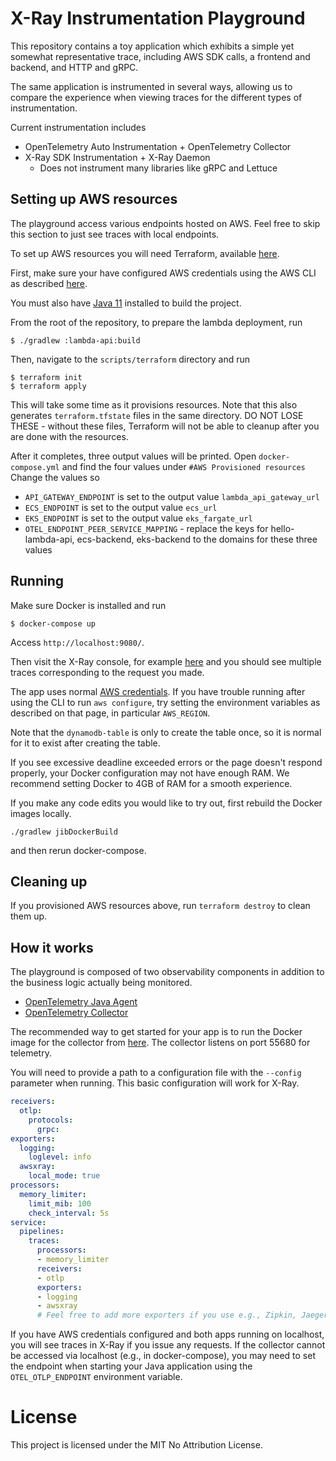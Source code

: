 # X-Ray Instrumentation Playground

This repository contains a toy application which exhibits a simple yet somewhat representative trace,
including AWS SDK calls, a frontend and backend, and HTTP and gRPC.

The same application is instrumented in several ways, allowing us to compare the experience when viewing
traces for the different types of instrumentation.

Current instrumentation includes
- OpenTelemetry Auto Instrumentation + OpenTelemetry Collector
- X-Ray SDK Instrumentation + X-Ray Daemon
  - Does not instrument many libraries like gRPC and Lettuce

## Setting up AWS resources

The playground access various endpoints hosted on AWS. Feel free to skip this section to just see traces with local endpoints.

To set up AWS resources you will need Terraform, available [here](https://www.terraform.io/downloads.html).

First, make sure your have configured AWS credentials using the AWS CLI as described [here](https://docs.aws.amazon.com/cli/latest/userguide/cli-configure-quickstart.html).

You must also have [Java 11](https://www.oracle.com/java/technologies/javase-jdk11-downloads.html) installed to build the project.

From the root of the repository, to prepare the lambda deployment, run

```
$ ./gradlew :lambda-api:build
```

Then, navigate to the `scripts/terraform` directory and run

```
$ terraform init
$ terraform apply
```

This will take some time as it provisions resources. Note that this also generates `terraform.tfstate` files in the
same directory. DO NOT LOSE THESE - without these files, Terraform will not be able to cleanup after you are done with the
resources.

After it completes, three output values will be printed. Open `docker-compose.yml` and find the four values under `#AWS Provisioned resources`
Change the values so

- `API_GATEWAY_ENDPOINT` is set to the output value `lambda_api_gateway_url`
- `ECS_ENDPOINT` is set to the output value `ecs_url`
- `EKS_ENDPOINT` is set to the output value `eks_fargate_url`
- `OTEL_ENDPOINT_PEER_SERVICE_MAPPING` - replace the keys for hello-lambda-api, ecs-backend, eks-backend to the domains for these three values

## Running

Make sure Docker is installed and run

`$ docker-compose up`

Access `http://localhost:9080/`.

Then visit the X-Ray console, for example [here](https://ap-northeast-1.console.aws.amazon.com/xray/home?region=ap-northeast-1#/traces)
and you should see multiple traces corresponding to the request you made.

The app uses normal [AWS credentials](https://docs.aws.amazon.com/sdk-for-java/v2/developer-guide/setup-credentials.html).
If you have trouble running after using the CLI to run `aws configure`, try setting the environment variables as described
on that page, in particular `AWS_REGION`.

Note that the `dynamodb-table` is only to create the table once, so it is normal for it to exist after creating the table.

If you see excessive deadline exceeded errors or the page doesn't respond properly, your Docker configuration may not have enough RAM.
We recommend setting Docker to 4GB of RAM for a smooth experience.

If you make any code edits you would like to try out, first rebuild the Docker images locally.

`./gradlew jibDockerBuild`

and then rerun docker-compose.

## Cleaning up

If you provisioned AWS resources above, run `terraform destroy` to clean them up.

## How it works

The playground is composed of two observability components in addition to the business logic actually being monitored.

- [OpenTelemetry Java Agent](https://github.com/open-telemetry/opentelemetry-java-instrumentation)
- [OpenTelemetry Collector](https://github.com/open-telemetry/opentelemetry-collector-contrib)

The recommended way to get started for your app is to run the Docker image for the collector from [here](https://hub.docker.com/r/otel/opentelemetry-collector-contrib-dev).
The collector listens on port 55680 for telemetry.

You will need to provide a path to a configuration file with the `--config` parameter when running. This basic configuration
will work for X-Ray.

```yaml
receivers:
  otlp:
    protocols:
      grpc:
exporters:
  logging:
    loglevel: info
  awsxray:
    local_mode: true
processors:
  memory_limiter:
    limit_mib: 100
    check_interval: 5s
service:
  pipelines:
    traces:
      processors:
      - memory_limiter
      receivers:
      - otlp
      exporters:
      - logging
      - awsxray
      # Feel free to add more exporters if you use e.g., Zipkin, Jaeger
```

If you have AWS credentials configured and both apps running on localhost, you will see traces in X-Ray if you issue any
requests. If the collector cannot be accessed via localhost (e.g., in docker-compose), you may need to set the endpoint when
starting your Java application using the `OTEL_OTLP_ENDPOINT` environment variable.

# License

This project is licensed under the MIT No Attribution License.
